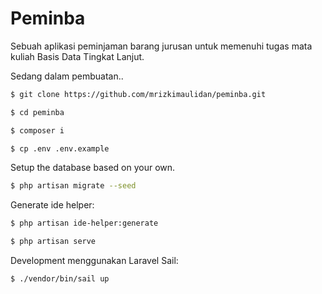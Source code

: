 # Peminba

Sebuah aplikasi peminjaman barang jurusan untuk memenuhi tugas mata kuliah Basis Data Tingkat Lanjut.

Sedang dalam pembuatan..

```bash
$ git clone https://github.com/mrizkimaulidan/peminba.git
```

```bash
$ cd peminba
```

```bash
$ composer i
```

```bash
$ cp .env .env.example
```

Setup the database based on your own.

```bash
$ php artisan migrate --seed
```

Generate ide helper:

```bash
$ php artisan ide-helper:generate
```

```bash
$ php artisan serve
```

Development menggunakan Laravel Sail:

```bash
$ ./vendor/bin/sail up
```
